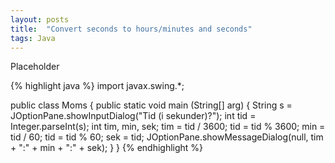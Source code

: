 ```yaml
---
layout: posts
title:  "Convert seconds to hours/minutes and seconds"
tags: Java
---
```

Placeholder

{% highlight java %}
import javax.swing.*;

public class Moms {
  public static void main (String[] arg) {
    String s = JOptionPane.showInputDialog("Tid (i sekunder)?");
    int tid = Integer.parseInt(s);
    int tim, min, sek;
    tim = tid / 3600;
    tid = tid % 3600;
    min = tid / 60;
    tid = tid % 60;
    sek = tid;
    JOptionPane.showMessageDialog(null, tim + ":" + min + ":" + sek);
  }
}
{% endhighlight %}
